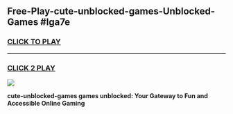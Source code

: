
## Free-Play-cute-unblocked-games-Unblocked-Games #lga7e
<h3>
<a href="https://news.freeplayer.one?title=cute-unblocked-games&ref=8M">CLICK TO PLAY</a></h3>
<hr>

<h3>
<a href="https://news.freeplayer.one?title=cute-unblocked-games&ref=8M">CLICK 2 PLAY</a>
  
</h3>

<a href="https://news.freeplayer.one?title=cute-unblocked-games&ref=8M"><img src="https://clearcache.store/games.png"></a>


**cute-unblocked-games games unblocked: Your Gateway to Fun and Accessible Online Gaming**
